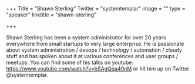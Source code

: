 +++
Title = "Shawn Sterling"
Twitter = "systemtemplar"
image = ""
type = "speaker"
linktitle = "shawn-sterling"

+++

Shawn Sterling has been a system administrator for over 20 years everywhere from small startups to very large enterprise. He is passionate about system administration / devops / technology / automation / cloudy stuff and has spoken about it at various conferences and user groups / meetups. You can find some of his talks on youtube: https://www.youtube.com/watch?v=bSAgQqa49nM or hit him up on Twitter @systemtemplar.

